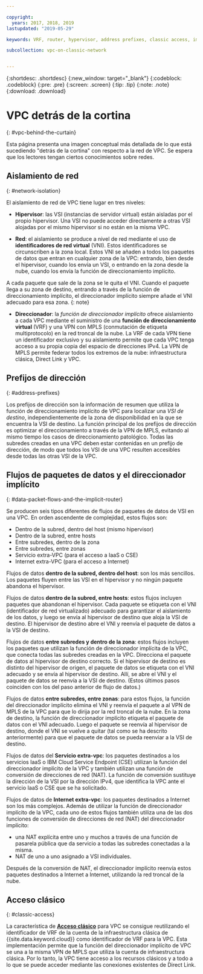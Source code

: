 ```yaml
---

copyright:
  years: 2017, 2018, 2019
lastupdated: "2019-05-29"

keywords: VRF, router, hypervisor, address prefixes, classic access, implicit router, packet flows, NAT, data flows

subcollection: vpc-on-classic-network


---
```


{:shortdesc: .shortdesc}
{:new_window: target="_blank"}
{:codeblock: .codeblock}
{:pre: .pre}
{:screen: .screen}
{:tip: .tip}
{:note: .note}
{:download: .download}

# VPC detrás de la cortina
{: #vpc-behind-the-curtain}

Esta página presenta una imagen conceptual más detallada de lo que está sucediendo "detrás de la cortina" con respecto a la red de VPC. Se espera que los lectores tengan ciertos conocimientos sobre redes.

## Aislamiento de red
{: #network-isolation}

El aislamiento de red de VPC tiene lugar en tres niveles:

* **Hipervisor**: las VSI (instancias de servidor virtual) están aisladas por el propio hipervisor. Una VSI no puede acceder directamente a otras VSI alojadas por el mismo hipervisor si no están en la misma VPC.

* **Red**: el aislamiento se produce a nivel de red mediante el uso de **identificadores de red virtual** (VNI). Estos identificadores se circunscriben a la zona local. Estos VNI se añaden a todos los paquetes de datos que entran en cualquier zona de la VPC: entrando, bien desde el hipervisor, cuando los envía un VSI, o entrando en la zona desde la nube, cuando los envía la función de direccionamiento implícito.

A cada paquete que sale de la zona se le quita el VNI. Cuando el paquete llega a su zona de destino, entrando a través de la función de direccionamiento implícito, el direccionador implícito siempre añade el VNI adecuado para esa zona.
{: note}

* **Direccionador**: la _función de direccionador implícito_ ofrece aislamiento a cada VPC mediante el suministro de una **función de direccionamiento virtual** (VRF) y una VPN con MPLS (conmutación de etiqueta multiprotocolo) en la red troncal de la nube. La VRF de cada VPN tiene un identificador exclusivo y su aislamiento permite que cada VPC tenga acceso a su propia copia del espacio de direcciones IPv4. La VPN de MPLS permite federar todos los extremos de la nube: infraestructura clásica, Direct Link y VPC.

## Prefijos de dirección
{: #address-prefixes}

Los prefijos de dirección son la información de resumen que utiliza la función de direccionamiento implícito de VPC para localizar una _VSI de destino_, independientemente de la zona de disponibilidad en la que se encuentra la VSI de destino. La función principal de los prefijos de dirección es optimizar el direccionamiento a través de la VPN de MPLS, evitando al mismo tiempo los casos de direccionamiento patológico. Todas las subredes creadas en una VPC deben estar contenidas en un prefijo de dirección, de modo que todos los VSI de una VPC resulten accesibles desde todas las otras VSI de la VPC.

## Flujos de paquetes de datos y el direccionador implícito
{: #data-packet-flows-and-the-implicit-router}

Se producen seis tipos diferentes de flujos de paquetes de datos de VSI en una VPC. En orden ascendente de complejidad, estos flujos son:

* Dentro de la subred, dentro del host (mismo hipervisor)
* Dentro de la subred, entre hosts
* Entre subredes, dentro de la zona
* Entre subredes, entre zonas
* Servicio extra-VPC (para el acceso a IaaS o CSE)
* Internet extra-VPC (para el acceso a Internet)

Flujos de datos **dentro de la subred, dentro del host**: son los más sencillos. Los paquetes fluyen entre las VSI en el hipervisor y no ningún paquete abandona el hipervisor.

Flujos de datos **dentro de la subred, entre hosts**: estos flujos incluyen paquetes que abandonan el hipervisor. Cada paquete se etiqueta con el VNI (identificador de red virtualizado) adecuado para garantizar el aislamiento de los datos, y luego se envía al hipervisor de destino que aloja la VSI de destino. El hipervisor de destino abre el VNI y reenvía el paquete de datos a la VSI de destino.

Flujos de datos **entre subredes y dentro de la zona**: estos flujos incluyen los paquetes que utilizan la función de direccionador implícita de la VPC, que conecta todas las subredes creadas en la VPC. Direcciona el paquete de datos al hipervisor de destino correcto. Si el hipervisor de destino es distinto del hipervisor de origen, el paquete de datos se etiqueta con el VNI adecuado y se envía al hipervisor de destino. Allí, se abre el VNI y el paquete de datos se reenvía a la VSI de destino. (Estos últimos pasos coinciden con los del paso anterior de flujo de datos.)

Flujos de datos **entre subredes, entre zonas**: para estos flujos, la función del direccionador implícito elimina el VNI y reenvía el paquete a al VPN de MPLS de la VPC para que lo dirija por la red troncal de la nube. En la zona de destino, la función de direccionador implícito etiqueta el paquete de datos con el VNI adecuado. Luego el paquete se reenvía al hipervisor de destino, donde el VNI se vuelve a quitar (tal como se ha descrito anteriormente) para que el paquete de datos se pueda reenviar a la VSI de destino.

Flujos de datos del **Servicio extra-vpc**: los paquetes destinados a los servicios IaaS o IBM Cloud Service Endpoint (CSE) utilizan la función del direccionador implícito de la VPC y también utilizan una función de conversión de direcciones de red (NAT). La función de conversión sustituye la dirección de la VSI por la dirección IPv4, que identifica la VPC ante el servicio IaaS o CSE que se ha solicitado.

Flujos de datos de **Internet extra-vpc**: los paquetes destinados a Internet son los más complejos. Además de utilizar la función de direccionador implícito de la VPC, cada uno de estos flujos también utiliza una de las dos funciones de conversión de direcciones de red (NAT) del direccionador implícito:

  * una NAT explícita entre uno y muchos a través de una función de pasarela pública que da servicio a todas las subredes conectadas a la misma.
  * NAT de uno a uno asignado a VSI individuales.

Después de la conversión de NAT, el direccionador implícito reenvía estos paquetes destinados a Internet a Internet, utilizando la red troncal de la nube.

## Acceso clásico
{: #classic-access}

La característica de [**Acceso clásico**](/docs/vpc-on-classic?topic=vpc-on-classic-setting-up-access-to-your-classic-infrastructure-from-vpc) para VPC se consigue reutilizando el identificador de VRF de la cuenta de la infraestructura clásica de {{site.data.keyword.cloud}} como identificador de VRF para la VPC. Esta implementación permite que la función del direccionador implícito de VPC se una a la misma VPN de MPLS que utiliza la cuenta de infraestructura clásica. Por lo tanto, la VPC tiene acceso a los recursos clásicos y a todo a lo que se puede acceder mediante las conexiones existentes de Direct Link.
